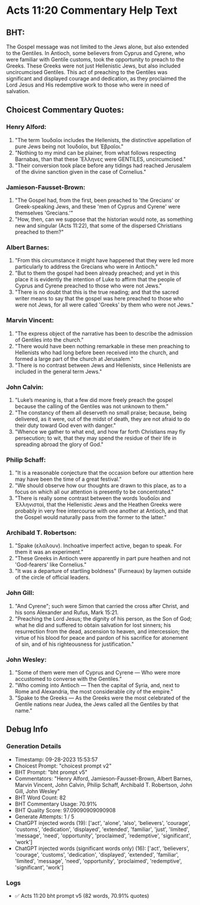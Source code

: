 # Acts 11:20 Commentary Help Text

## BHT:
The Gospel message was not limited to the Jews alone, but also extended to the Gentiles. In Antioch, some believers from Cyprus and Cyrene, who were familiar with Gentile customs, took the opportunity to preach to the Greeks. These Greeks were not just Hellenistic Jews, but also included uncircumcised Gentiles. This act of preaching to the Gentiles was significant and displayed courage and dedication, as they proclaimed the Lord Jesus and His redemptive work to those who were in need of salvation.

## Choicest Commentary Quotes:
### Henry Alford:
1. "The term Ἰουδαῖοι includes the Hellenists, the distinctive appellation of pure Jews being not Ἰουδαῖοι, but Ἑβραῖοι." 
2. "Nothing to my mind can be plainer, from what follows respecting Barnabas, than that these Ἕλληνες were GENTILES, uncircumcised." 
3. "Their conversion took place before any tidings had reached Jerusalem of the divine sanction given in the case of Cornelius."

### Jamieson-Fausset-Brown:
1. "The Gospel had, from the first, been preached to 'the Grecians' or Greek-speaking Jews, and these 'men of Cyprus and Cyrene' were themselves 'Grecians.'"
2. "How, then, can we suppose that the historian would note, as something new and singular (Acts 11:22), that some of the dispersed Christians preached to them?"

### Albert Barnes:
1. "From this circumstance it might have happened that they were led more particularly to address the Grecians who were in Antioch."
2. "But to them the gospel had been already preached; and yet in this place it is evidently the intention of Luke to affirm that the people of Cyprus and Cyrene preached to those who were not Jews."
3. "There is no doubt that this is the true reading; and that the sacred writer means to say that the gospel was here preached to those who were not Jews, for all were called 'Greeks' by them who were not Jews."

### Marvin Vincent:
1. "The express object of the narrative has been to describe the admission of Gentiles into the church."
2. "There would have been nothing remarkable in these men preaching to Hellenists who had long before been received into the church, and formed a large part of the church at Jerusalem."
3. "There is no contrast between Jews and Hellenists, since Hellenists are included in the general term Jews."

### John Calvin:
1. "Luke’s meaning is, that a few did more freely preach the gospel because the calling of the Gentiles was not unknown to them."
2. "The constancy of them all deserveth no small praise; because, being delivered, as it were, out of the midst of death, they are not afraid to do their duty toward God even with danger."
3. "Whence we gather to what end, and how far forth Christians may fly persecution; to wit, that they may spend the residue of their life in spreading abroad the glory of God."

### Philip Schaff:
1. "It is a reasonable conjecture that the occasion before our attention here may have been the time of a great festival."
2. "We should observe how our thoughts are drawn to this place, as to a focus on which all our attention is presently to be concentrated."
3. "There is really some contrast between the words Ίουδαῑοι and Έλληνισταί, that the Hellenistic Jews and the Heathen Greeks were probably in very free intercourse with one another at Antioch, and that the Gospel would naturally pass from the former to the latter."

### Archibald T. Robertson:
1. "Spake (ελαλουν). Inchoative imperfect active, began to speak. For them it was an experiment."
2. "These Greeks in Antioch were apparently in part pure heathen and not 'God-fearers' like Cornelius."
3. "It was a departure of startling boldness" (Furneaux) by laymen outside of the circle of official leaders.

### John Gill:
1. "And Cyrene"; such were Simon that carried the cross after Christ, and his sons Alexander and Rufus, Mark 15:21.
2. "Preaching the Lord Jesus; the dignity of his person, as the Son of God; what he did and suffered to obtain salvation for lost sinners; his resurrection from the dead, ascension to heaven, and intercession; the virtue of his blood for peace and pardon of his sacrifice for atonement of sin, and of his righteousness for justification."

### John Wesley:
1. "Some of them were men of Cyprus and Cyrene — Who were more accustomed to converse with the Gentiles."
2. "Who coming into Antioch — Then the capital of Syria, and, next to Rome and Alexandria, the most considerable city of the empire."
3. "Spake to the Greeks — As the Greeks were the most celebrated of the Gentile nations near Judea, the Jews called all the Gentiles by that name."


## Debug Info
### Generation Details
- Timestamp: 09-28-2023 15:53:57
- Choicest Prompt: "choicest prompt v2"
- BHT Prompt: "bht prompt v5"
- Commentators: "Henry Alford, Jamieson-Fausset-Brown, Albert Barnes, Marvin Vincent, John Calvin, Philip Schaff, Archibald T. Robertson, John Gill, John Wesley"
- BHT Word Count: 82
- BHT Commentary Usage: 70.91%
- BHT Quality Score: 97.09090909090908
- Generate Attempts: 1 / 5
- ChatGPT injected words (19):
	['act', 'alone', 'also', 'believers', 'courage', 'customs', 'dedication', 'displayed', 'extended', 'familiar', 'just', 'limited', 'message', 'need', 'opportunity', 'proclaimed', 'redemptive', 'significant', 'work']
- ChatGPT injected words (significant words only) (16):
	['act', 'believers', 'courage', 'customs', 'dedication', 'displayed', 'extended', 'familiar', 'limited', 'message', 'need', 'opportunity', 'proclaimed', 'redemptive', 'significant', 'work']

### Logs
- ✅ Acts 11:20 bht prompt v5 (82 words, 70.91% quotes)